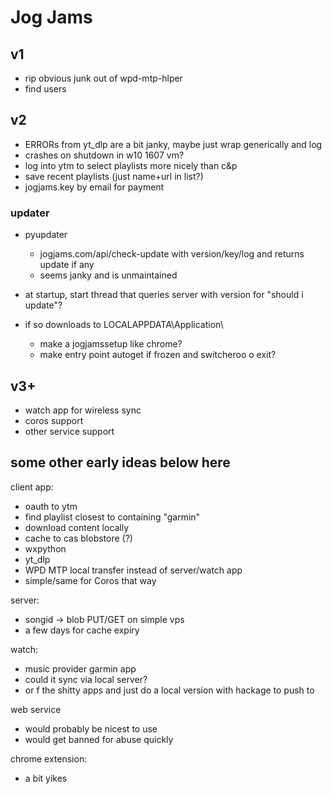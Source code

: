 # Jog Jams

## v1

- rip obvious junk out of wpd-mtp-hlper
- find users

## v2

- ERRORs from yt_dlp are a bit janky, maybe just wrap generically and log
- crashes on shutdown in w10 1607 vm?
- log into ytm to select playlists more nicely than c&p
- save recent playlists (just name+url in list?)
- jogjams.key by email for payment

### updater
- pyupdater
  - jogjams.com/api/check-update with version/key/log and returns update if any
  - seems janky and is unmaintained

- at startup, start thread that queries server with version for "should i
  update"?
- if so downloads to LOCALAPPDATA\Application\
  - make a jogjamssetup like chrome?
  - make entry point autoget if frozen and switcheroo o
  exit?


## v3+

- watch app for wireless sync
- coros support
- other service support



## some other early ideas below here

client app:

- oauth to ytm
- find playlist closest to containing "garmin"
- download content locally
- cache to cas blobstore (?)
- wxpython
- yt\_dlp
- WPD MTP local transfer instead of server/watch app
- simple/same for Coros that way




server:
- songid -> blob PUT/GET on simple vps
- a few days for cache expiry

watch:
- music provider garmin app
- could it sync via local server?
- or f the shitty apps and just do a local version with hackage to push to 

web service
- would probably be nicest to use
- would get banned for abuse quickly

chrome extension:
- a bit yikes

